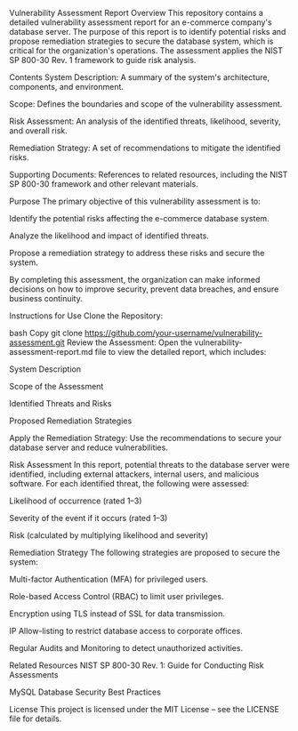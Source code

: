 
Vulnerability Assessment Report
Overview
This repository contains a detailed vulnerability assessment report for an e-commerce company's database server. The purpose of this report is to identify potential risks and propose remediation strategies to secure the database system, which is critical for the organization's operations. The assessment applies the NIST SP 800-30 Rev. 1 framework to guide risk analysis.

Contents
System Description: A summary of the system's architecture, components, and environment.

Scope: Defines the boundaries and scope of the vulnerability assessment.

Risk Assessment: An analysis of the identified threats, likelihood, severity, and overall risk.

Remediation Strategy: A set of recommendations to mitigate the identified risks.

Supporting Documents: References to related resources, including the NIST SP 800-30 framework and other relevant materials.

Purpose
The primary objective of this vulnerability assessment is to:

Identify the potential risks affecting the e-commerce database system.

Analyze the likelihood and impact of identified threats.

Propose a remediation strategy to address these risks and secure the system.

By completing this assessment, the organization can make informed decisions on how to improve security, prevent data breaches, and ensure business continuity.

Instructions for Use
Clone the Repository:

bash
Copy
git clone https://github.com/your-username/vulnerability-assessment.git
Review the Assessment: Open the vulnerability-assessment-report.md file to view the detailed report, which includes:

System Description

Scope of the Assessment

Identified Threats and Risks

Proposed Remediation Strategies

Apply the Remediation Strategy: Use the recommendations to secure your database server and reduce vulnerabilities.

Risk Assessment
In this report, potential threats to the database server were identified, including external attackers, internal users, and malicious software. For each identified threat, the following were assessed:

Likelihood of occurrence (rated 1–3)

Severity of the event if it occurs (rated 1–3)

Risk (calculated by multiplying likelihood and severity)

Remediation Strategy
The following strategies are proposed to secure the system:

Multi-factor Authentication (MFA) for privileged users.

Role-based Access Control (RBAC) to limit user privileges.

Encryption using TLS instead of SSL for data transmission.

IP Allow-listing to restrict database access to corporate offices.

Regular Audits and Monitoring to detect unauthorized activities.

Related Resources
NIST SP 800-30 Rev. 1: Guide for Conducting Risk Assessments

MySQL Database Security Best Practices

License
This project is licensed under the MIT License – see the LICENSE file for details.
